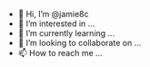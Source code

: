 - 👋 Hi, I’m @jamie8c
- 👀 I’m interested in ...
- 🌱 I’m currently learning ...
- 💞️ I’m looking to collaborate on ...
- 📫 How to reach me ...

<!---
wcce
jamie8c/jamie8c is a ✨ special ✨ repository because its `README.md` (this file) appears on your GitHub profile.
You can click the Preview link to take a look at your changes.
--->
